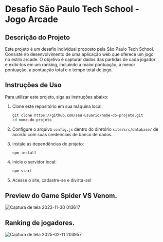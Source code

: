 # Desafio São Paulo Tech School - Jogo Arcade

## Descrição do Projeto

Este projeto é um desafio individual proposto pela São Paulo Tech School. Consiste no desenvolvimento de uma aplicação web que oferece um jogo no estilo arcade. O objetivo é capturar dados das partidas de cada jogador e exibi-los em um ranking, incluindo a maior pontuação, a menor pontuação, a pontuação total e o tempo total de jogo.

## Instruções de Uso

Para utilizar este projeto, siga as instruções abaixo:

1. Clone este repositório em sua máquina local:

    ```bash
    git clone https://github.com/seu-usuario/nome-do-projeto.git
    cd nome-do-projeto
    ```

2. Configure o arquivo `config.js` dentro do diretório `site/src/database/` de acordo com suas credenciais de banco de dados.

3. Instale as dependências do projeto:

    ```bash
    npm install
    ```

4. Inicie o servidor local:

    ```bash
    npm start
    ```
5. Acesse o site, cadastre-se e divirta-se!

## Preview do Game Spider VS Venom.
![Captura de tela 2023-11-30 013617](https://github.com/v-leonel/Spider-Man-Vs-Venom-Ranking/assets/111584457/c6550920-3dfd-42ab-86ea-34a3313cb9c5)
## Ranking de jogadores.
![Captura de tela 2025-02-11 203957](https://github.com/user-attachments/assets/24d556d1-af0d-4878-8b66-984c5d24b8c3)


